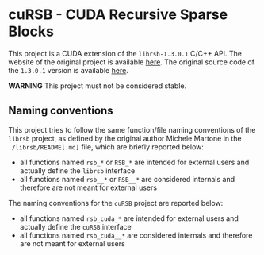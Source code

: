 # cuRSB - CUDA Recursive Sparse Blocks
This project is a CUDA extension of the `librsb-1.3.0.1` C/C++ API. The website of the original project is available [here](http://librsb.sourceforge.net/). The original source code of the `1.3.0.1` version is available [here](https://sourceforge.net/projects/librsb/).

**WARNING**
This project must not be considered stable.

## Naming conventions
This project tries to follow the same function/file naming conventions of the `librsb` project, as defined by the original author Michele Martone in the `./librsb/README[.md]` file, which are briefly reported below:
 - all functions named `rsb_*` or `RSB_*` are intended for external users and actually define the `librsb` interface
 - all functions named `rsb__*` or `RSB__*` are considered internals and therefore are not meant for external users

The naming conventions for the `cuRSB` project are reported below:
 - all functions named `rsb_cuda_*` are intended for external users and actually define the `cuRSB` interface
 - all functions named `rsb_cuda__*` are considered internals and therefore are not meant for external users
